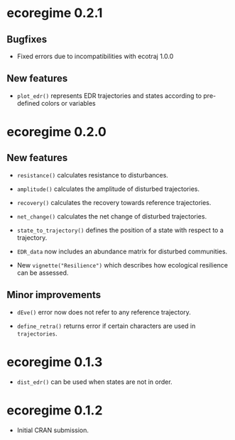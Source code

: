 # ecoregime 0.2.1

## Bugfixes

* Fixed errors due to incompatibilities with ecotraj 1.0.0

## New features

* `plot_edr()` represents EDR trajectories and states according to pre-defined 
colors or variables

# ecoregime 0.2.0

## New features

* `resistance()` calculates resistance to disturbances.

* `amplitude()` calculates the amplitude of disturbed trajectories.

* `recovery()` calculates the recovery towards reference trajectories.

* `net_change()` calculates the net change of disturbed trajectories.

* `state_to_trajectory()` defines the position of a state with respect to a trajectory.

* `EDR_data` now includes an abundance matrix for disturbed communities.

* New `vignette("Resilience")` which describes how ecological resilience can be assessed.

## Minor improvements

* `dEve()` error now does not refer to any reference trajectory.

* `define_retra()` returns error if certain characters are used in `trajectories`.

# ecoregime 0.1.3

* `dist_edr()` can be used when states are not in order.

# ecoregime 0.1.2

* Initial CRAN submission.
